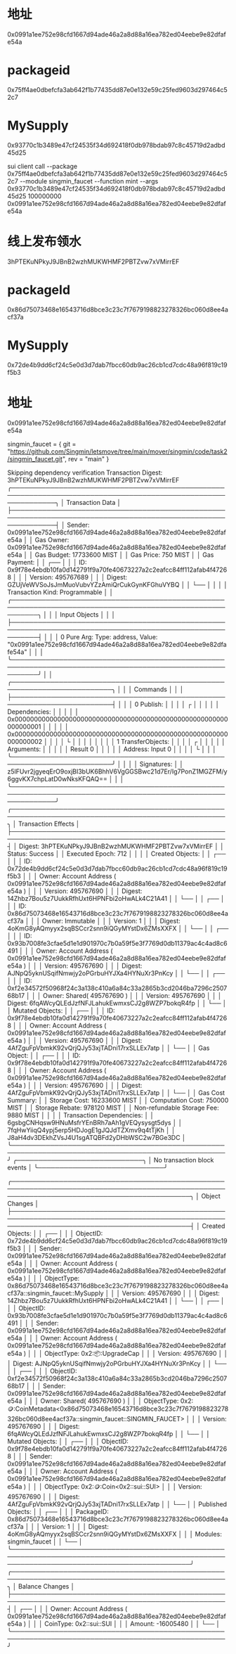 # 地址
0x0991a1ee752e98cfd1667d94ade46a2a8d88a16ea782ed04eebe9e82dfafe54a
# packageid
0x75ff4ae0dbefcfa3ab642f1b77435dd87e0e132e59c25fed9603d297464c52c7
# MySupply
0x93770c1b3489e47cf24535f34d692418f0db978bdab97c8c45719d2adbd45d25

sui client call --package 0x75ff4ae0dbefcfa3ab642f1b77435dd87e0e132e59c25fed9603d297464c52c7 --module singmin_faucet --function mint --args 0x93770c1b3489e47cf24535f34d692418f0db978bdab97c8c45719d2adbd45d25 100000000 0x0991a1ee752e98cfd1667d94ade46a2a8d88a16ea782ed04eebe9e82dfafe54a





# 线上发布领水
3hPTEKuNPkyJ9JBnB2wzhMUKWHMF2PBTZvw7xVMirrEF
# packageId
0x86d75073468e16543716d8bce3c23c7f7679198823278326bc060d8ee4acf37a
# MySupply
0x72de4b9dd6cf24c5e0d3d7dab7fbcc60db9ac26cb1cd7cdc48a96f819c19f5b3
# 地址
0x0991a1ee752e98cfd1667d94ade46a2a8d88a16ea782ed04eebe9e82dfafe54a

singmin_faucet = { git = "https://github.com/Singmin/letsmove/tree/main/mover/singmin/code/task2/singmin_faucet.git", rev = "main" } 


Skipping dependency verification
Transaction Digest: 3hPTEKuNPkyJ9JBnB2wzhMUKWHMF2PBTZvw7xVMirrEF
╭──────────────────────────────────────────────────────────────────────────────────────────────────────────────╮
│ Transaction Data                                                                                             │
├──────────────────────────────────────────────────────────────────────────────────────────────────────────────┤
│ Sender: 0x0991a1ee752e98cfd1667d94ade46a2a8d88a16ea782ed04eebe9e82dfafe54a                                   │
│ Gas Owner: 0x0991a1ee752e98cfd1667d94ade46a2a8d88a16ea782ed04eebe9e82dfafe54a                                │
│ Gas Budget: 17733600 MIST                                                                                    │
│ Gas Price: 750 MIST                                                                                          │
│ Gas Payment:                                                                                                 │
│  ┌──                                                                                                         │
│  │ ID: 0x9f78e4ebdb10fa0d142791f9a70fe40673227a2c2eafcc84ff112afab4f47268                                    │
│  │ Version: 495767689                                                                                        │
│  │ Digest: GZUjVeWVSoJsJmMuoVubvYZzAmiQrCukGynKFGhuVYBQ                                                      │
│  └──                                                                                                         │
│                                                                                                              │
│ Transaction Kind: Programmable                                                                               │
│ ╭──────────────────────────────────────────────────────────────────────────────────────────────────────────╮ │
│ │ Input Objects                                                                                            │ │
│ ├──────────────────────────────────────────────────────────────────────────────────────────────────────────┤ │
│ │ 0   Pure Arg: Type: address, Value: "0x0991a1ee752e98cfd1667d94ade46a2a8d88a16ea782ed04eebe9e82dfafe54a" │ │
│ ╰──────────────────────────────────────────────────────────────────────────────────────────────────────────╯ │
│ ╭─────────────────────────────────────────────────────────────────────────╮                                  │
│ │ Commands                                                                │                                  │
│ ├─────────────────────────────────────────────────────────────────────────┤                                  │
│ │ 0  Publish:                                                             │                                  │
│ │  ┌                                                                      │                                  │
│ │  │ Dependencies:                                                        │                                  │
│ │  │   0x0000000000000000000000000000000000000000000000000000000000000001 │                                  │
│ │  │   0x0000000000000000000000000000000000000000000000000000000000000002 │                                  │
│ │  └                                                                      │                                  │
│ │                                                                         │                                  │
│ │ 1  TransferObjects:                                                     │                                  │
│ │  ┌                                                                      │                                  │
│ │  │ Arguments:                                                           │                                  │
│ │  │   Result 0                                                           │                                  │
│ │  │ Address: Input  0                                                    │                                  │
│ │  └                                                                      │                                  │
│ ╰─────────────────────────────────────────────────────────────────────────╯                                  │
│                                                                                                              │
│ Signatures:                                                                                                  │
│    z5lFUvr2jgyeqErO9oxjBI3bUK6BhhV6VgGGSBwc21d7Er/Ig7PonZ1MGZFM/y6ggvKX7chpLatD0wNksKFQAQ==                  │
│                                                                                                              │
╰──────────────────────────────────────────────────────────────────────────────────────────────────────────────╯
╭───────────────────────────────────────────────────────────────────────────────────────────────────╮
│ Transaction Effects                                                                               │
├───────────────────────────────────────────────────────────────────────────────────────────────────┤
│ Digest: 3hPTEKuNPkyJ9JBnB2wzhMUKWHMF2PBTZvw7xVMirrEF                                              │
│ Status: Success                                                                                   │
│ Executed Epoch: 712                                                                               │
│                                                                                                   │
│ Created Objects:                                                                                  │
│  ┌──                                                                                              │
│  │ ID: 0x72de4b9dd6cf24c5e0d3d7dab7fbcc60db9ac26cb1cd7cdc48a96f819c19f5b3                         │
│  │ Owner: Account Address ( 0x0991a1ee752e98cfd1667d94ade46a2a8d88a16ea782ed04eebe9e82dfafe54a )  │
│  │ Version: 495767690                                                                             │
│  │ Digest: 14Zhbz7Bou5z7UukkRfhUxt6HPNFbi2oHwALk4C21A41                                           │
│  └──                                                                                              │
│  ┌──                                                                                              │
│  │ ID: 0x86d75073468e16543716d8bce3c23c7f7679198823278326bc060d8ee4acf37a                         │
│  │ Owner: Immutable                                                                               │
│  │ Version: 1                                                                                     │
│  │ Digest: 4oKmG8yAQmyyx2sqBSCcr2snn9iQGyMYstDx6ZMsXXFX                                           │
│  └──                                                                                              │
│  ┌──                                                                                              │
│  │ ID: 0x93b7008fe3cfae5d1e1d901970c7b0a59f5e3f7769d0db11379ac4c4ad8c6491                         │
│  │ Owner: Account Address ( 0x0991a1ee752e98cfd1667d94ade46a2a8d88a16ea782ed04eebe9e82dfafe54a )  │
│  │ Version: 495767690                                                                             │
│  │ Digest: AJNpQ5yknUSqifNmwjy2oPGrbuHYJXa4HYNuXr3PnKcy                                           │
│  └──                                                                                              │
│  ┌──                                                                                              │
│  │ ID: 0xf2e34572f50968f24c3a138c410a6a84c33a2865b3cd2046ba7296c250768b17                         │
│  │ Owner: Shared( 495767690 )                                                                     │
│  │ Version: 495767690                                                                             │
│  │ Digest: 6fqAWcyQLEdJzfNFJLahukEwmxsCJ2g8WZP7bokqR4fp                                           │
│  └──                                                                                              │
│ Mutated Objects:                                                                                  │
│  ┌──                                                                                              │
│  │ ID: 0x9f78e4ebdb10fa0d142791f9a70fe40673227a2c2eafcc84ff112afab4f47268                         │
│  │ Owner: Account Address ( 0x0991a1ee752e98cfd1667d94ade46a2a8d88a16ea782ed04eebe9e82dfafe54a )  │
│  │ Version: 495767690                                                                             │
│  │ Digest: 4AfZguFpVbmkK92vQrjQJy53xjTADni17rxSLLEx7atp                                           │
│  └──                                                                                              │
│ Gas Object:                                                                                       │
│  ┌──                                                                                              │
│  │ ID: 0x9f78e4ebdb10fa0d142791f9a70fe40673227a2c2eafcc84ff112afab4f47268                         │
│  │ Owner: Account Address ( 0x0991a1ee752e98cfd1667d94ade46a2a8d88a16ea782ed04eebe9e82dfafe54a )  │
│  │ Version: 495767690                                                                             │
│  │ Digest: 4AfZguFpVbmkK92vQrjQJy53xjTADni17rxSLLEx7atp                                           │
│  └──                                                                                              │
│ Gas Cost Summary:                                                                                 │
│    Storage Cost: 16233600 MIST                                                                    │
│    Computation Cost: 750000 MIST                                                                  │
│    Storage Rebate: 978120 MIST                                                                    │
│    Non-refundable Storage Fee: 9880 MIST                                                          │
│                                                                                                   │
│ Transaction Dependencies:                                                                         │
│    6gsbgCNHqsw9HNuMsfrYEnBRh7aAh1gVEQysysgt5dys                                                   │
│    7fqHwYiiqQ4ypj5erp5HDJogE1gJQJdTZXmv9q4tTjKh                                                   │
│    J8aH4dv3DEkhZVsJ4U1sgATQBFd2yDHbWSC2w7BGe3DC                                                   │
╰───────────────────────────────────────────────────────────────────────────────────────────────────╯
╭─────────────────────────────╮
│ No transaction block events │
╰─────────────────────────────╯

╭─────────────────────────────────────────────────────────────────────────────────────────────────────────────────────────────────────────────╮
│ Object Changes
    │
├─────────────────────────────────────────────────────────────────────────────────────────────────────────────────────────────────────────────┤
│ Created Objects:
    │
│  ┌──
    │
│  │ ObjectID: 0x72de4b9dd6cf24c5e0d3d7dab7fbcc60db9ac26cb1cd7cdc48a96f819c19f5b3
    │
│  │ Sender: 0x0991a1ee752e98cfd1667d94ade46a2a8d88a16ea782ed04eebe9e82dfafe54a
    │
│  │ Owner: Account Address ( 0x0991a1ee752e98cfd1667d94ade46a2a8d88a16ea782ed04eebe9e82dfafe54a )
    │
│  │ ObjectType: 0x86d75073468e16543716d8bce3c23c7f7679198823278326bc060d8ee4acf37a::singmin_faucet::MySupply
    │
│  │ Version: 495767690
    │
│  │ Digest: 14Zhbz7Bou5z7UukkRfhUxt6HPNFbi2oHwALk4C21A41
    │
│  └──
    │
│  ┌──
    │
│  │ ObjectID: 0x93b7008fe3cfae5d1e1d901970c7b0a59f5e3f7769d0db11379ac4c4ad8c6491
    │
│  │ Sender: 0x0991a1ee752e98cfd1667d94ade46a2a8d88a16ea782ed04eebe9e82dfafe54a
    │
│  │ Owner: Account Address ( 0x0991a1ee752e98cfd1667d94ade46a2a8d88a16ea782ed04eebe9e82dfafe54a )
    │
│  │ ObjectType: 0x2::package::UpgradeCap
    │
│  │ Version: 495767690
    │
│  │ Digest: AJNpQ5yknUSqifNmwjy2oPGrbuHYJXa4HYNuXr3PnKcy
    │
│  └──
    │
│  ┌──
    │
│  │ ObjectID: 0xf2e34572f50968f24c3a138c410a6a84c33a2865b3cd2046ba7296c250768b17
    │
│  │ Sender: 0x0991a1ee752e98cfd1667d94ade46a2a8d88a16ea782ed04eebe9e82dfafe54a
    │
│  │ Owner: Shared( 495767690 )
    │
│  │ ObjectType: 0x2::coin::CoinMetadata<0x86d75073468e16543716d8bce3c23c7f7679198823278326bc060d8ee4acf37a::singmin_faucet::SINGMIN_FAUCET>  │
│  │ Version: 495767690
    │
│  │ Digest: 6fqAWcyQLEdJzfNFJLahukEwmxsCJ2g8WZP7bokqR4fp
    │
│  └──
    │
│ Mutated Objects:
    │
│  ┌──
    │
│  │ ObjectID: 0x9f78e4ebdb10fa0d142791f9a70fe40673227a2c2eafcc84ff112afab4f47268
    │
│  │ Sender: 0x0991a1ee752e98cfd1667d94ade46a2a8d88a16ea782ed04eebe9e82dfafe54a
    │
│  │ Owner: Account Address ( 0x0991a1ee752e98cfd1667d94ade46a2a8d88a16ea782ed04eebe9e82dfafe54a )
    │
│  │ ObjectType: 0x2::coin::Coin<0x2::sui::SUI>
    │
│  │ Version: 495767690
    │
│  │ Digest: 4AfZguFpVbmkK92vQrjQJy53xjTADni17rxSLLEx7atp
    │
│  └──
    │
│ Published Objects:
    │
│  ┌──
    │
│  │ PackageID: 0x86d75073468e16543716d8bce3c23c7f7679198823278326bc060d8ee4acf37a
    │
│  │ Version: 1
    │
│  │ Digest: 4oKmG8yAQmyyx2sqBSCcr2snn9iQGyMYstDx6ZMsXXFX
    │
│  │ Modules: singmin_faucet
    │
│  └──
    │
╰─────────────────────────────────────────────────────────────────────────────────────────────────────────────────────────────────────────────╯
╭───────────────────────────────────────────────────────────────────────────────────────────────────╮
│ Balance Changes                                                                                   │
├───────────────────────────────────────────────────────────────────────────────────────────────────┤
│  ┌──                                                                                              │
│  │ Owner: Account Address ( 0x0991a1ee752e98cfd1667d94ade46a2a8d88a16ea782ed04eebe9e82dfafe54a )  │
│  │ CoinType: 0x2::sui::SUI                                                                        │
│  │ Amount: -16005480                                                                              │
│  └──                                                                                              │
╰───────────────────────────────────────────────────────────────────────────────────────────────────╯